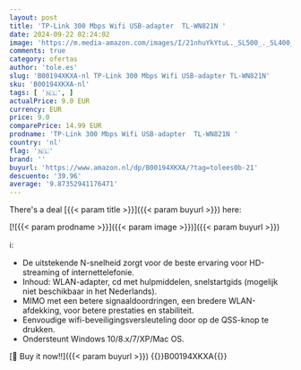 ```yaml
---
layout: post
title: 'TP-Link 300 Mbps Wifi USB-adapter  TL-WN821N '
date: 2024-09-22 02:24:02
image: 'https://m.media-amazon.com/images/I/21nhuYkYtuL._SL500_._SL400_.jpg'
comments: true
category: ofertas
author: 'tole.es'
slug: 'B00194XKXA-nl TP-Link 300 Mbps Wifi USB-adapter TL-WN821N'
sku: 'B00194XKXA-nl'
tags: [ '🇳🇱', ]
actualPrice: 9.0 EUR
currency: EUR
price: 9.0
comparePrice: 14.99 EUR
prodname: 'TP-Link 300 Mbps Wifi USB-adapter  TL-WN821N '
country: 'nl'
flag: '🇳🇱'
brand: ''
buyurl: 'https://www.amazon.nl/dp/B00194XKXA/?tag=tolees0b-21'
descuento: '39.96'
average: '9.87352941176471'
---
```


There's a deal [{{< param title >}}]({{< param buyurl >}})  here:

[![{{< param prodname >}}]({{< param image >}})]({{< param buyurl >}})

ℹ️:

- De uitstekende N-snelheid zorgt voor de beste ervaring voor HD-streaming of internettelefonie.
- Inhoud: WLAN-adapter, cd met hulpmiddelen, snelstartgids (mogelijk niet beschikbaar in het Nederlands).
- MIMO met een betere signaaldoordringen, een bredere WLAN-afdekking, voor betere prestaties en stabiliteit.
- Eenvoudige wifi-beveiligingsversleuteling door op de QSS-knop te drukken.
- Ondersteunt Windows 10/8.x/7/XP/Mac OS.

[🛒 Buy it now!!]({{< param buyurl >}})
{{<world>}}B00194XKXA{{</world>}}
